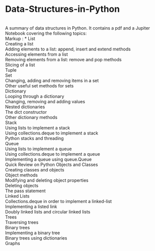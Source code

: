 # Data-Structures-in-Python
<br/>
A summary of data structures in Python. It contains a pdf and a Jupiter Notebook covering the following topics:
<br/>
 Markup : * List <br/>
  Creating a list <br/>
  Adding elements to a list: append, insert and extend methods<br/>
  Accessing elements from a list <br/>
  Removing elements from a list: remove and pop methods<br/>
  Slicing of a list<br/>
Tuple <br/>
Set <br/>
  Changing, adding and removing items in a set <br/>
  Other useful set methods for sets <br/>
Dictionary <br/>
  Looping through a dictionary <br/>
  Changing, removing and adding values <br/>
  Nested dictionaries <br/> 
  The dict constructor <br/>
  Other dictionary methods <br/>
Stack <br/>
  Using lists to implement a stack <br/>
  Using collections.deque to implement a stack <br/>
  Python stacks and threading <br/>
Queue <br/>
  Using lists to implement a queue <br/>
  Using collections.deque to implement a queue <br/>
  Implementing a queue using queue.Queue <br/>
Quick Review on Python Objects and Classes <br/>
  Creating classes and objects <br/>
  Object methods <br/>
  Modifying and deleting object properties <br/>
  Deleting objects <br/>
  The pass statement <br/>
Linked Lists <br/>
  Collections.deque in order to implement a linked-list <br/>
  Implementing a listed link <br/>
  Doubly linked lists and circular linked lists <br/>
Trees <br/>
  Traversing trees <br/>
  Binary trees <br/>
  Implementing a binary tree <br/>
Binary trees using dictionaries <br/>
Graphs <br/>

